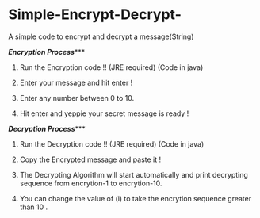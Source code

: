 # Simple-Encrypt-Decrypt-
A simple code to encrypt and decrypt a message(String)


***********************************************************Encryption Process************************************************************** 

1) Run the Encryption code !! (JRE required) (Code in java)

2) Enter your message and hit enter ! 
 
3) Enter any number between 0 to 10.

4) Hit enter and yeppie your secret message is ready !

***********************************************************Decryption Process************************************************************** 
1) Run the Decryption code !! (JRE required) (Code in java)

2) Copy the Encrypted message and paste it !

3) The Decrypting Algorithm will start automatically and print decrypting sequence from encrytion-1 to encrytion-10.

4) You can change the value of (i) to take the encrytion sequence greater than 10 .
